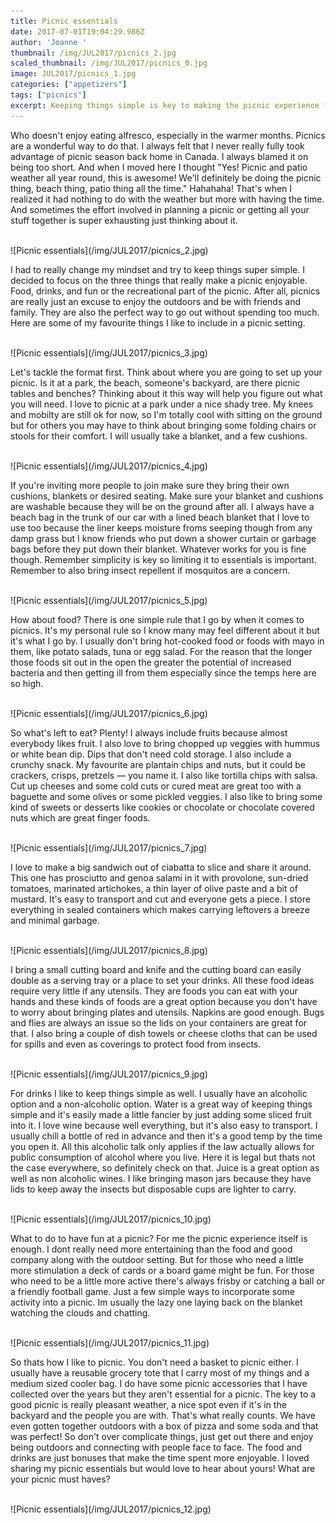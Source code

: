 ```yaml
---
title: Picnic essentials
date: 2017-07-01T19:04:29.986Z
author: 'Joanne '
thumbnail: /img/JUL2017/picnics_2.jpg
scaled_thumbnail: /img/JUL2017/picnics_0.jpg
image: JUL2017/picnics_1.jpg
categories: ["appetizers"]
tags: ["picnics"]
excerpt: Keeping things simple is key to making the picnic experience fun for all
---
```

Who doesn't enjoy eating alfresco, especially in the warmer months. Picnics are a wonderful way to do that.  I always felt that I never really fully took advantage of picnic season back home in Canada. I always blamed it on being too short. And when I moved here I thought "Yes! Picnic and patio weather all year round, this is awesome! We'll definitely be doing the picnic thing, beach thing, patio thing all the time." Hahahaha! That's when I realized it had nothing to do with the weather but more with having the time. And sometimes the effort involved in planning a picnic or getting all your stuff together is super exhausting just thinking about it.

<br>
![Picnic essentials](/img/JUL2017/picnics_2.jpg)  
<br>

I had to really change my mindset and try to keep things super simple. I decided to focus on the three things that really make a picnic enjoyable. Food, drinks, and fun or the recreational part of the picnic. After all, picnics are really just an excuse to enjoy the outdoors and be with friends and family. They are also the perfect way to go out without spending too much. Here are some of my favourite things I like to include in a picnic setting.

<br>
![Picnic essentials](/img/JUL2017/picnics_3.jpg)  
<br>

Let's tackle the format first. Think about where you are going to set up your picnic. Is it at a park, the beach, someone's  backyard, are there picnic tables and benches? Thinking about it this way will help you figure out what you will need. I love to picnic at a park under a nice shady tree. My knees and mobilty are still ok for now, so I'm totally cool with sitting on the ground but for others you may have to think about bringing some folding chairs or stools for their comfort. I will usually take a blanket, and a few cushions.

<br>
![Picnic essentials](/img/JUL2017/picnics_4.jpg)  
<br>

If you're inviting more people to join make sure they bring their own cushions, blankets or desired seating. Make sure your blanket and cushions are washable because they will be on the ground after all.  I always have a beach bag in the trunk of our car with a lined beach blanket that I love to use too because the liner keeps moisture froms seeping though from any damp grass but I know friends who put down a shower curtain or garbage bags before they put down their blanket.  Whatever works for you is fine though.  Remember simplicity is key so limiting it to essentials is important.  Remember to also bring insect repellent if mosquitos are a concern.

<br>
![Picnic essentials](/img/JUL2017/picnics_5.jpg)  
<br>

How about food? There is one simple rule that I go by when it comes to picnics. It's my personal rule so I know many may feel different about it but it's what I go by. I usually don't bring hot-cooked food or foods with mayo in them, like potato salads, tuna or egg salad. For the reason that the longer those foods sit out in the open the greater the potential of increased bacteria and then getting ill from them especially since the temps here are so high.

<br>
![Picnic essentials](/img/JUL2017/picnics_6.jpg)  
<br>

So what's left to eat? Plenty! I always include fruits because almost everybody likes fruit. I also love to bring chopped up veggies with hummus or white bean dip. Dips that don't need cold storage. I also include a crunchy snack.  My favourite are plantain chips and nuts, but it could be crackers, crisps, pretzels &mdash; you name it. I also like tortilla chips with salsa. Cut up cheeses and some cold cuts or cured meat are great too with a baguette and some olives or some pickled veggies.  I also like to bring some kind of sweets or desserts like cookies or chocolate or chocolate covered nuts which are great finger foods.

<br>
![Picnic essentials](/img/JUL2017/picnics_7.jpg)  
<br>

I love to make a big sandwich out of ciabatta to slice and share it around. This one has prosciutto and genoa salami in it with provolone, sun-dried tomatoes, marinated artichokes, a thin layer of olive paste and a bit of mustard. It's easy to transport and cut and everyone gets a piece. I store everything in sealed containers which makes carrying leftovers a breeze and minimal garbage.

<br>
![Picnic essentials](/img/JUL2017/picnics_8.jpg)  
<br>

I bring a small cutting board and knife and the cutting board can easily double as a serving tray or a place to set your drinks. All these food ideas require very little if any utensils. They are foods you can eat with your hands and these kinds of foods are a great option because you don't have to worry about bringing plates and utensils. Napkins are good enough. Bugs and flies are always an issue so the lids on your containers are great for that. I also bring a couple of dish towels or cheese cloths that can be used for spills and even as coverings to protect food from insects.

<br>
![Picnic essentials](/img/JUL2017/picnics_9.jpg)  
<br>

For drinks I like to keep things simple as well. I usually have an alcoholic option and a non-alcoholic option. Water is a great way of keeping things simple and it's easily made a little fancier by just adding some sliced fruit into it.  I love wine because well everything, but it's also easy to transport.  I usually chill a bottle of red in advance and then it's a good temp by the time you open it. All this alcoholic talk only applies if the law actually allows for public consumption of alcohol where you live. Here it is legal but thats not the case everywhere, so definitely check on that.  Juice is a great option as well as non alcoholic wines. I like bringing mason jars because they have lids to keep away the insects but disposable cups are lighter to carry.

<br>
![Picnic essentials](/img/JUL2017/picnics_10.jpg)  
<br>

What to do to have fun at a picnic? For me the picnic experience itself is enough. I dont really need more entertaining than the food and good company along with the outdoor setting. But for those who need a little more stimulation a deck of cards or a board game might be fun.  For those who need to be a little more active there's always frisby or catching a ball or a friendly football game. Just a few simple ways to incorporate some activity into a picnic.  Im usually the lazy one laying back on the blanket watching the clouds and chatting.

<br>
![Picnic essentials](/img/JUL2017/picnics_11.jpg)  
<br>

So thats how I like to picnic. You don't need a basket to picnic either. I usually have a reusable grocery tote that I carry most of my things and a medium sized cooler bag. I do have some picnic accessories that I have collected over the years but they aren't essential for a picnic. The key to a good picnic is really pleasant weather, a nice spot even if it's in the backyard and the people you are with. That's what really counts. We have even gotten together outdoors with a box of pizza and some soda and that was perfect! So don't over complicate things, just get out there and enjoy being outdoors and connecting with people face to face. The food and drinks are just bonuses that make the time spent more enjoyable. I loved sharing my picnic essentials but would love to hear about yours! What are your picnic must haves?

<br>
![Picnic essentials](/img/JUL2017/picnics_12.jpg)  
<br>
